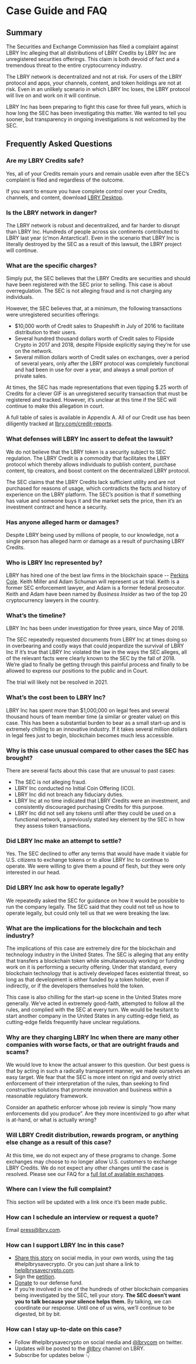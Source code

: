 # Case Guide and FAQ

## Summary

The Securities and Exchange Commission has filed a complaint against LBRY Inc alleging that all
distributions of LBRY Credits by LBRY Inc are unregistered securities offerings. This claim is both
devoid of fact and a tremendous threat to the entire cryptocurrency industry.

The LBRY network is decentralized and not at risk. For users of the LBRY protocol and apps, your
channels, content, and token holdings are not at risk. Even in an unlikely scenario in which LBRY
Inc loses, the LBRY protocol will live on and work on it will continue.

LBRY Inc has been preparing to fight this case for three full years, which is how long the SEC has
been investigating this matter. We wanted to tell you sooner, but transparency in ongoing
investigations is not welcomed by the SEC.

## Frequently Asked Questions

### Are my LBRY Credits safe?

Yes, all of your Credits remain yours and remain usable even after the SEC’s complaint is filed and
regardless of the outcome.

If you want to ensure you have complete control over your Credits, channels, and content,
download [LBRY Desktop](https://lbry.com/get).

### Is the LBRY network in danger?

The LBRY network is robust and decentralized, and far harder to disrupt than LBRY Inc. Hundreds of
people across six continents contributed to LBRY last year (c’mon Antarctica!). Even in the scenario
that LBRY Inc is literally destroyed by the SEC as a result of this lawsuit, the LBRY project will
continue.

### What are the specific charges?

Simply put, the SEC believes that the LBRY Credits are securities and should have been registered
with the SEC prior to selling. This case is about overregulation. The SEC is not
alleging fraud and is not charging any individuals.

However, the SEC believes that, at a minimum, the following transactions were unregistered
securities offerings:

- $10,000 worth of Credit sales to Shapeshift in July of 2016 to facilitate distribution to their
  users.
- Several hundred thousand dollars worth of Credit sales to Flipside Crypto in 2017 and 2018,
  despite Flipside explicitly saying they’re for use on the network.
- Several million dollars worth of Credit sales on exchanges, over a period of several years, only
  after the LBRY protocol was completely functional and had been in use for over a year, and always a small portion of private sales.

At times, the SEC has made representations that even tipping $.25 worth of Credits for a clever GIF
is an unregistered security transaction that must be registered and tracked. However, it’s unclear
at this time if the SEC will continue to make this allegation in court.

A full table of sales is available in Appendix A. All of our Credit use has been diligently tracked
at [lbry.com/credit-reports](https://lbry.com/credit-reports).

### What defenses will LBRY Inc assert to defeat the lawsuit?

We do not believe that the LBRY token is a security subject to SEC regulation. The LBRY Credit is a
commodity that facilitates the LBRY protocol which thereby allows individuals to publish content,
purchase content, tip creators, and boost content on the decentralized LBRY protocol.

The SEC claims that the LBRY Credits lack sufficient utility and are not purchased for reasons of
usage, which contradicts the facts and history of experience on the LBRY platform. The SEC’s
position is that if something has value and someone buys it and the market sets the price, then it’s
an investment contract and hence a security.

### Has anyone alleged harm or damages?

Despite LBRY being used by millions of people, to our knowledge, not a single person has alleged
harm or damage as a result of purchasing LBRY Credits.

### Who is LBRY Inc represented by?

LBRY has hired one of the best law firms in the blockchain space -- [Perkins Coie](https://www.perkinscoie.com/en/). 
Keith Miller and Adam Schuman will represent us at trial. Keith is a former SEC enforcement
lawyer, and Adam is a former federal prosecutor. Keith and Adam have been named by *Business Insider*
as two of the top 20 cryptocurrency lawyers in the country.

### What’s the timeline?

LBRY Inc has been under investigation for three years, since May of 2018.

The SEC repeatedly requested documents from LBRY Inc at times doing so in overbearing and costly
ways that could jeopardize the survival of LBRY Inc If it’s true that LBRY Inc violated the law in
the ways the SEC alleges, all of the relevant facts were clearly known to the SEC by the fall of
2018. We’re glad to finally be getting through this painful process and finally to be allowed to
express our positions to the public and in Court.

The trial will likely not be resolved in 2021.

### What’s the cost been to LBRY Inc?

LBRY Inc has spent more than $1,000,000 on legal fees and several thousand hours of team member
time (a similar or greater value) on this case. This has been a substantial burden to bear as a
small start-up and is extremely chilling to an innovative industry. If it takes several million
dollars in legal fees just to begin, blockchain becomes much less accessible.

### Why is this case unusual compared to other cases the SEC has brought?

There are several facts about this case that are unusual to past cases:

- The SEC is not alleging fraud.
- LBRY Inc conducted no Initial Coin Offering (ICO).
- LBRY Inc did not breach any fiduciary duties.
- LBRY Inc at no time indicated that LBRY Credits were an investment, and consistently discouraged
  purchasing Credits for this purpose.
- LBRY Inc did not sell any tokens until after they could be used on a functional network, a
  previously stated key element by the SEC in how they assess token transactions.

### Did LBRY Inc make an attempt to settle?

Yes. The SEC declined to offer any terms that would have made it viable for U.S. citizens to
exchange tokens or to allow LBRY Inc to continue to operate. We were willing to give them a pound of
flesh, but they were only interested in our head.

### Did LBRY Inc ask how to operate legally?

We repeatedly asked the SEC for guidance on how it would be possible to run the company legally. The
SEC said that they could not tell us how to operate legally, but could only tell us that we were
breaking the law.

### What are the implications for the blockchain and tech industry?

The implications of this case are extremely dire for the blockchain and technology industry in the
United States. The SEC is alleging that any entity that transfers a blockchain token while
simultaneously working or funding work on it is performing a security offering. Under that standard,
every blockchain technology that is actively developed faces existential threat, so long as that
development is either funded by a token holder, even if indirectly, or if the developers themselves hold the token.

This case is also chilling for the start-up scene in the United States more generally. We’ve acted
in extremely good-faith, attempted to follow all the rules, and complied with the SEC at every turn.
We would be hesitant to start another company in the United States in any cutting-edge field, as
cutting-edge fields frequently have unclear regulations.

### Why are they charging LBRY Inc when there are many other companies with worse facts, or that are outright frauds and scams?

We would love to know the actual answer to this question. Our best guess is that by acting in such a
radically transparent manner, we made ourselves an easy target. We fear that the SEC is more intent
on rigid and overly strict enforcement of their interpretation of the rules, than seeking to find
constructive solutions that promote innovation and business within a reasonable regulatory
framework.

Consider an apathetic enforcer whose job review is simply “how many enforcements did you produce”. Are they more incentivized to go after what is at-hand, or what is actually wrong?

### Will LBRY Credit distribution, rewards program, or anything else change as a result of this case?

At this time, we do not expect any of these programs to change. Some exchanges may choose to no
longer allow U.S. customers to exchange LBRY Credits. We do not expect any other changes until the
case is resolved. Please see our FAQ for a [full list of available exchanges](https://lbry.com/faq/exchanges). 

### Where can I view the full complaint?

This section will be updated with a link once it’s been made public.

### How can I schedule an interview or request a quote?

Email [press@lbry.com](mailto:press@lbry.com).

### How can I support LBRY Inc in this case?

- [Share this story](/#share) on social media, in your own words, using the tag #helplbrysavecrypto.
  Or you can just share a link to [helplbrysavecrypto.com](https://helplbrysavecrypto.com/).
- Sign the [petition](/#petition).
- [Donate](/#donate) to our defense fund.
- If you’re involved in one of the hundreds of other blockchain companies being investigated by the
  SEC, tell your story. **The SEC doesn’t want you to talk because your silence helps them.**
  By talking, we can coordinate our response. Until one of us wins, we’ll continue to be
  digested, bit by bit.

### How can I stay up-to-date on this case?

- Follow #helplbrysavecrypto on social media and [@lbrycom](https://twitter.com/lbrycom) on twitter.
- Updates will be posted to the [@lbry](https://odysee.com/@lbry) channel on LBRY.
- Subscribe for updates below 👇
